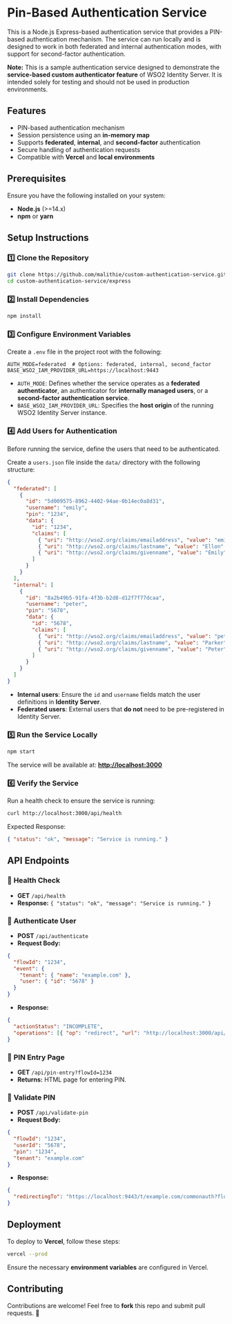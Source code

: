 # Pin-Based Authentication Service

This is a Node.js Express-based authentication service that provides a PIN-based authentication mechanism. The service can run locally and is designed to work in both federated and internal authentication modes, with support for second-factor authentication.

**Note:** This is a sample authentication service designed to demonstrate the **service-based custom authenticator feature** of WSO2 Identity Server. It is intended solely for testing and should not be used in production environments.

## Features

- PIN-based authentication mechanism
- Session persistence using an **in-memory map**
- Supports **federated**, **internal**, and **second-factor** authentication
- Secure handling of authentication requests
- Compatible with **Vercel** and **local environments**

## Prerequisites

Ensure you have the following installed on your system:

- **Node.js** (>=14.x)
- **npm** or **yarn**

## Setup Instructions

### 1️⃣ Clone the Repository

```bash
git clone https://github.com/malithie/custom-authentication-service.git
cd custom-authentication-service/express
```

### 2️⃣ Install Dependencies

```bash
npm install
```

### 3️⃣ Configure Environment Variables

Create a `.env` file in the project root with the following:

```env
AUTH_MODE=federated  # Options: federated, internal, second_factor
BASE_WSO2_IAM_PROVIDER_URL=https://localhost:9443
```

- `AUTH_MODE`: Defines whether the service operates as a **federated authenticator**, an authenticator for **internally managed users**, or a **second-factor authentication service**.
- `BASE_WSO2_IAM_PROVIDER_URL`: Specifies the **host origin** of the running WSO2 Identity Server instance.

### 4️⃣ Add Users for Authentication

Before running the service, define the users that need to be authenticated.

Create a `users.json` file inside the `data/` directory with the following structure:

```json
{
  "federated": [
    {
      "id": "5d009575-8962-4402-94ae-0b14ec0a8d31",
      "username": "emily",
      "pin": "1234",
      "data": {
        "id": "1234",
        "claims": [
          { "uri": "http://wso2.org/claims/emailaddress", "value": "emily@aol.com" },
          { "uri": "http://wso2.org/claims/lastname", "value": "Ellon" },
          { "uri": "http://wso2.org/claims/givenname", "value": "Emily" }
        ]
      }
    }
  ],
  "internal": [
    {
      "id": "8a2b49b5-91fa-4f3b-b2d8-d12f7f77dcaa",
      "username": "peter",
      "pin": "5678",
      "data": {
        "id": "5678",
        "claims": [
          { "uri": "http://wso2.org/claims/emailaddress", "value": "peter@aol.com" },
          { "uri": "http://wso2.org/claims/lastname", "value": "Parker" },
          { "uri": "http://wso2.org/claims/givenname", "value": "Peter" }
        ]
      }
    }
  ]
}
```

- **Internal users**: Ensure the `id` and `username` fields match the user definitions in **Identity Server**.
- **Federated users**: External users that **do not** need to be pre-registered in Identity Server.

### 5️⃣ Run the Service Locally

```bash
npm start
```

The service will be available at: **[http://localhost:3000](http://localhost:3000)**

### 6️⃣ Verify the Service

Run a health check to ensure the service is running:

```bash
curl http://localhost:3000/api/health
```

Expected Response:

```json
{ "status": "ok", "message": "Service is running." }
```

## API Endpoints

### 🔹 **Health Check**

- **GET** `/api/health`
- **Response:** `{ "status": "ok", "message": "Service is running." }`

### 🔹 **Authenticate User**

- **POST** `/api/authenticate`
- **Request Body:**

```json
{
  "flowId": "1234",
  "event": {
    "tenant": { "name": "example.com" },
    "user": { "id": "5678" }
  }
}
```

- **Response:**

```json
{
  "actionStatus": "INCOMPLETE",
  "operations": [{ "op": "redirect", "url": "http://localhost:3000/api/pin-entry?flowId=1234" }]
}
```

### 🔹 **PIN Entry Page**

- **GET** `/api/pin-entry?flowId=1234`
- **Returns:** HTML page for entering PIN.

### 🔹 **Validate PIN**

- **POST** `/api/validate-pin`
- **Request Body:**

```json
{
  "flowId": "1234",
  "userId": "5678",
  "pin": "1234",
  "tenant": "example.com"
}
```

- **Response:**

```json
{
  "redirectingTo": "https://localhost:9443/t/example.com/commonauth?flowId=1234"
}
```

## Deployment

To deploy to **Vercel**, follow these steps:

```bash
vercel --prod
```

Ensure the necessary **environment variables** are configured in Vercel.

## Contributing

Contributions are welcome! Feel free to **fork** this repo and submit pull requests. 🚀


